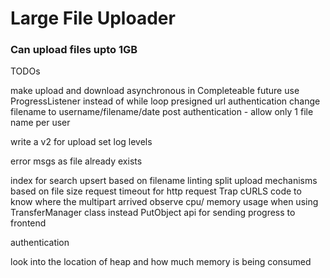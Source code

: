 # Large File Uploader
### Can upload files upto 1GB

TODOs

make upload and download asynchronous in Completeable future
use ProgressListener instead of while loop
presigned url
authentication
change filename to username/filename/date
post authentication - allow only 1 file name per user


write a v2 for upload
set log levels

error msgs as file already exists

index for search
upsert based on filename
linting
split upload mechanisms based on file size
request timeout for http request
Trap cURLS
code to know where the multipart arrived
observe cpu/ memory usage when using TransferManager class instead PutObject
api for sending progress to frontend

authentication

look into the location of heap and how much memory is being consumed

